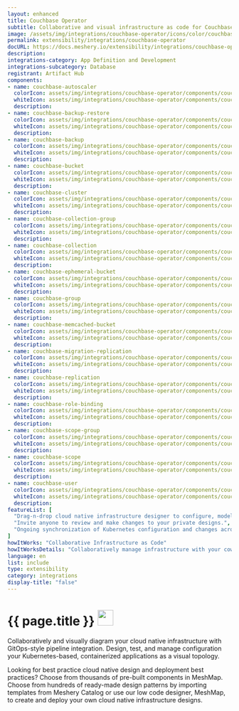 ```yaml
---
layout: enhanced
title: Couchbase Operator
subtitle: Collaborative and visual infrastructure as code for Couchbase Operator
image: /assets/img/integrations/couchbase-operator/icons/color/couchbase-operator-color.svg
permalink: extensibility/integrations/couchbase-operator
docURL: https://docs.meshery.io/extensibility/integrations/couchbase-operator
description: 
integrations-category: App Definition and Development
integrations-subcategory: Database
registrant: Artifact Hub
components: 
- name: couchbase-autoscaler
  colorIcon: assets/img/integrations/couchbase-operator/components/couchbase-autoscaler/icons/color/couchbase-autoscaler-color.svg
  whiteIcon: assets/img/integrations/couchbase-operator/components/couchbase-autoscaler/icons/white/couchbase-autoscaler-white.svg
  description: 
- name: couchbase-backup-restore
  colorIcon: assets/img/integrations/couchbase-operator/components/couchbase-backup-restore/icons/color/couchbase-backup-restore-color.svg
  whiteIcon: assets/img/integrations/couchbase-operator/components/couchbase-backup-restore/icons/white/couchbase-backup-restore-white.svg
  description: 
- name: couchbase-backup
  colorIcon: assets/img/integrations/couchbase-operator/components/couchbase-backup/icons/color/couchbase-backup-color.svg
  whiteIcon: assets/img/integrations/couchbase-operator/components/couchbase-backup/icons/white/couchbase-backup-white.svg
  description: 
- name: couchbase-bucket
  colorIcon: assets/img/integrations/couchbase-operator/components/couchbase-bucket/icons/color/couchbase-bucket-color.svg
  whiteIcon: assets/img/integrations/couchbase-operator/components/couchbase-bucket/icons/white/couchbase-bucket-white.svg
  description: 
- name: couchbase-cluster
  colorIcon: assets/img/integrations/couchbase-operator/components/couchbase-cluster/icons/color/couchbase-cluster-color.svg
  whiteIcon: assets/img/integrations/couchbase-operator/components/couchbase-cluster/icons/white/couchbase-cluster-white.svg
  description: 
- name: couchbase-collection-group
  colorIcon: assets/img/integrations/couchbase-operator/components/couchbase-collection-group/icons/color/couchbase-collection-group-color.svg
  whiteIcon: assets/img/integrations/couchbase-operator/components/couchbase-collection-group/icons/white/couchbase-collection-group-white.svg
  description: 
- name: couchbase-collection
  colorIcon: assets/img/integrations/couchbase-operator/components/couchbase-collection/icons/color/couchbase-collection-color.svg
  whiteIcon: assets/img/integrations/couchbase-operator/components/couchbase-collection/icons/white/couchbase-collection-white.svg
  description: 
- name: couchbase-ephemeral-bucket
  colorIcon: assets/img/integrations/couchbase-operator/components/couchbase-ephemeral-bucket/icons/color/couchbase-ephemeral-bucket-color.svg
  whiteIcon: assets/img/integrations/couchbase-operator/components/couchbase-ephemeral-bucket/icons/white/couchbase-ephemeral-bucket-white.svg
  description: 
- name: couchbase-group
  colorIcon: assets/img/integrations/couchbase-operator/components/couchbase-group/icons/color/couchbase-group-color.svg
  whiteIcon: assets/img/integrations/couchbase-operator/components/couchbase-group/icons/white/couchbase-group-white.svg
  description: 
- name: couchbase-memcached-bucket
  colorIcon: assets/img/integrations/couchbase-operator/components/couchbase-memcached-bucket/icons/color/couchbase-memcached-bucket-color.svg
  whiteIcon: assets/img/integrations/couchbase-operator/components/couchbase-memcached-bucket/icons/white/couchbase-memcached-bucket-white.svg
  description: 
- name: couchbase-migration-replication
  colorIcon: assets/img/integrations/couchbase-operator/components/couchbase-migration-replication/icons/color/couchbase-migration-replication-color.svg
  whiteIcon: assets/img/integrations/couchbase-operator/components/couchbase-migration-replication/icons/white/couchbase-migration-replication-white.svg
  description: 
- name: couchbase-replication
  colorIcon: assets/img/integrations/couchbase-operator/components/couchbase-replication/icons/color/couchbase-replication-color.svg
  whiteIcon: assets/img/integrations/couchbase-operator/components/couchbase-replication/icons/white/couchbase-replication-white.svg
  description: 
- name: couchbase-role-binding
  colorIcon: assets/img/integrations/couchbase-operator/components/couchbase-role-binding/icons/color/couchbase-role-binding-color.svg
  whiteIcon: assets/img/integrations/couchbase-operator/components/couchbase-role-binding/icons/white/couchbase-role-binding-white.svg
  description: 
- name: couchbase-scope-group
  colorIcon: assets/img/integrations/couchbase-operator/components/couchbase-scope-group/icons/color/couchbase-scope-group-color.svg
  whiteIcon: assets/img/integrations/couchbase-operator/components/couchbase-scope-group/icons/white/couchbase-scope-group-white.svg
  description: 
- name: couchbase-scope
  colorIcon: assets/img/integrations/couchbase-operator/components/couchbase-scope/icons/color/couchbase-scope-color.svg
  whiteIcon: assets/img/integrations/couchbase-operator/components/couchbase-scope/icons/white/couchbase-scope-white.svg
  description: 
- name: couchbase-user
  colorIcon: assets/img/integrations/couchbase-operator/components/couchbase-user/icons/color/couchbase-user-color.svg
  whiteIcon: assets/img/integrations/couchbase-operator/components/couchbase-user/icons/white/couchbase-user-white.svg
  description: 
featureList: [
  "Drag-n-drop cloud native infrastructure designer to configure, model, and deploy your workloads.",
  "Invite anyone to review and make changes to your private designs.",
  "Ongoing synchronization of Kubernetes configuration and changes across any number of clusters."
]
howItWorks: "Collaborative Infrastructure as Code"
howItWorksDetails: "Collaboratively manage infrastructure with your coworkers synchronously sharing the same designs."
language: en
list: include
type: extensibility
category: integrations
display-title: "false"
---
```

<h1>{{ page.title }} <img src="{{ page.image }}" style="width: 35px; height: 35px;" /></h1>

<p>

</p>
<p>
    Collaboratively and visually diagram your cloud native infrastructure with GitOps-style pipeline integration. Design, test, and manage configuration your Kubernetes-based, containerized applications as a visual topology.
</p>
<p>
    Looking for best practice cloud native design and deployment best practices? Choose from thousands of pre-built components in MeshMap. Choose from hundreds of ready-made design patterns by importing templates from Meshery Catalog or use our low code designer, MeshMap, to create and deploy your own cloud native infrastructure designs.
</p>
